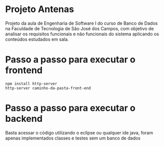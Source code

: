 # Projeto Antenas 

Projeto da aula de Engenharia de Software I do curso de Banco de Dados na Faculdade de Tecnologia de São José dos Campos, 
com objetivo de analisar os requisitos funcionais e não funcionais do sistema aplicando os conteúdos estudados em sala.

# Passo a passo para executar o frontend

`npm install http-server`
<br>
`http-server caminho-da-pasta-front-end`

# Passo a passo para executar o backend

Basta acessar o código utilizando o eclipse ou qualquer ide java, foram apenas implementados classes e testes sem um banco de dados
